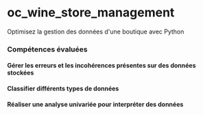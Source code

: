 # oc_wine_store_management
Optimisez la gestion des données d'une boutique avec Python

### Compétences évaluées
#### Gérer les erreurs et les incohérences présentes sur des données stockées
#### Classifier différents types de données
#### Réaliser une analyse univariée pour interpréter des données
